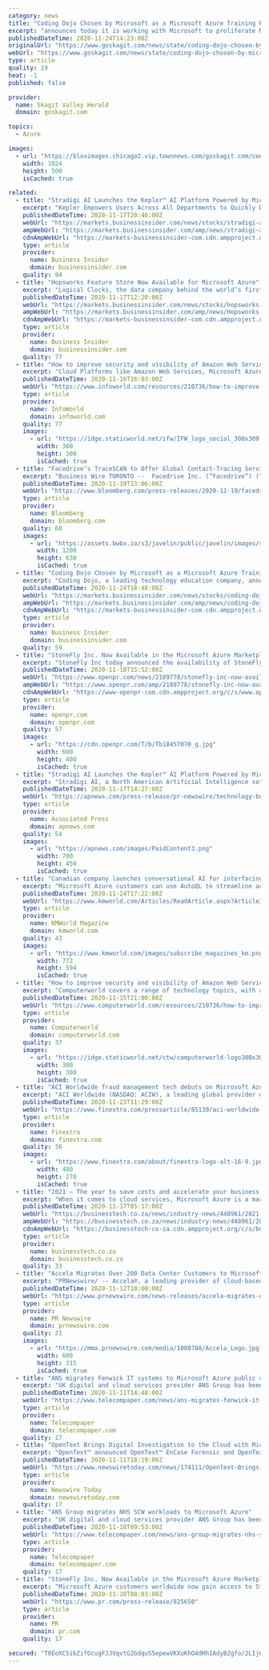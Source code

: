 ```yaml
---
category: news
title: "Coding Dojo Chosen by Microsoft as a Microsoft Azure Training Partner for Global Digital Skills Initiative"
excerpt: "announces today it is working with Microsoft to proliferate Microsoft Azure certifications in the workforce. The collaboration will increase the amount of job-ready Azure developers by integrating ..."
publishedDateTime: 2020-11-24T14:23:00Z
originalUrl: "https://www.goskagit.com/news/state/coding-dojo-chosen-by-microsoft-as-a-microsoft-azure-training-partner-for-global-digital-skills/article_f4e126e8-72d9-5938-b634-bfc62e48a52e.html"
webUrl: "https://www.goskagit.com/news/state/coding-dojo-chosen-by-microsoft-as-a-microsoft-azure-training-partner-for-global-digital-skills/article_f4e126e8-72d9-5938-b634-bfc62e48a52e.html"
type: article
quality: 19
heat: -1
published: false

provider:
  name: Skagit Valley Herald
  domain: goskagit.com

topics:
  - Azure

images:
  - url: "https://bloximages.chicago2.vip.townnews.com/goskagit.com/content/tncms/custom/image/e1586314-89a9-11e7-be8f-ef31f934c462.png"
    width: 1024
    height: 500
    isCached: true

related:
  - title: "Stradigi AI Launches the Kepler™ AI Platform Powered by Microsoft Azure"
    excerpt: "Kepler Empowers Users Across All Departments to Quickly Deploy Projects with Same-Day Azure Marketplace ActivationMONTREAL, Nov. 17, 2020"
    publishedDateTime: 2020-11-17T20:46:00Z
    webUrl: "https://markets.businessinsider.com/news/stocks/stradigi-ai-launches-the-kepler-ai-platform-powered-by-microsoft-azure-1029811504"
    ampWebUrl: "https://markets.businessinsider.com/amp/news/stradigi-ai-launches-the-kepler-ai-platform-powered-by-microsoft-azure-1029811504"
    cdnAmpWebUrl: "https://markets-businessinsider-com.cdn.ampproject.org/c/s/markets.businessinsider.com/amp/news/stradigi-ai-launches-the-kepler-ai-platform-powered-by-microsoft-azure-1029811504"
    type: article
    provider:
      name: Business Insider
      domain: businessinsider.com
    quality: 94
  - title: "Hopsworks Feature Store Now Available for Microsoft Azure"
    excerpt: "Logical Clocks, the data company behind the world’s first Enterprise Feature Store for Machine Learning, today announced full support for Microsoft Azure on its cloud managed data platform, Hopsworks."
    publishedDateTime: 2020-11-17T12:20:00Z
    webUrl: "https://markets.businessinsider.com/news/stocks/hopsworks-feature-store-now-available-for-microsoft-azure-1029810276"
    ampWebUrl: "https://markets.businessinsider.com/amp/news/Hopsworks-Feature-Store-Now-Available-for-Microsoft-Azure-1029810276"
    cdnAmpWebUrl: "https://markets-businessinsider-com.cdn.ampproject.org/c/s/markets.businessinsider.com/amp/news/Hopsworks-Feature-Store-Now-Available-for-Microsoft-Azure-1029810276"
    type: article
    provider:
      name: Business Insider
      domain: businessinsider.com
    quality: 77
  - title: "How to improve security and visibility of Amazon Web Services, Microsoft Azure, and Google Cloud Platform"
    excerpt: "Cloud Platforms like Amazon Web Services, Microsoft Azure, and Google Cloud Platform have introduced a new level of flexibility and scalability for enterprises, but they have also introduced new ..."
    publishedDateTime: 2020-11-16T16:03:00Z
    webUrl: "https://www.infoworld.com/resources/210736/how-to-improve-security-and-visibility-of-amazon-web-services-microsoft-azure-and-google-cloud-platf"
    type: article
    provider:
      name: InfoWorld
      domain: infoworld.com
    quality: 77
    images:
      - url: "https://idge.staticworld.net/ifw/IFW_logo_social_300x300.png"
        width: 300
        height: 300
        isCached: true
  - title: "Facedrive’s TraceSCAN to Offer Global Contact-Tracing Services Powered by Microsoft Azure"
    excerpt: "Business Wire TORONTO --  Facedrive Inc. (“Facedrive”) (TSXV: FD)"
    publishedDateTime: 2020-11-19T13:06:00Z
    webUrl: "https://www.bloomberg.com/press-releases/2020-11-19/facedrive-s-tracescan-to-offer-global-contact-tracing-services-powered-by-microsoft-azure"
    type: article
    provider:
      name: Bloomberg
      domain: bloomberg.com
    quality: 68
    images:
      - url: "https://assets.bwbx.io/s3/javelin/public/javelin/images/social-default-a4f15fa7ee.jpg"
        width: 1200
        height: 630
        isCached: true
  - title: "Coding Dojo Chosen by Microsoft as a Microsoft Azure Training Partner for Global Digital Skills Initiative"
    excerpt: "Coding Dojo, a leading technology education company, announces today it is working with Microsoft to proliferate Microsoft Azure certifications in the workforce. The collaboration will increase the amount of job-ready Azure developers by integrating Microsoft Learn tracks into the Coding Dojo curriculum,"
    publishedDateTime: 2020-11-24T18:48:00Z
    webUrl: "https://markets.businessinsider.com/news/stocks/coding-dojo-chosen-by-microsoft-as-a-microsoft-azure-training-partner-for-global-digital-skills-initiative-1029834412"
    ampWebUrl: "https://markets.businessinsider.com/amp/news/coding-dojo-chosen-by-microsoft-as-a-microsoft-azure-training-partner-for-global-digital-skills-initiative-1029834412"
    cdnAmpWebUrl: "https://markets-businessinsider-com.cdn.ampproject.org/c/s/markets.businessinsider.com/amp/news/coding-dojo-chosen-by-microsoft-as-a-microsoft-azure-training-partner-for-global-digital-skills-initiative-1029834412"
    type: article
    provider:
      name: Business Insider
      domain: businessinsider.com
    quality: 59
  - title: "StoneFly Inc. Now Available in the Microsoft Azure Marketplace"
    excerpt: "StoneFly Inc today announced the availability of StoneFly cloud storage in the Microsoft Azure Marketplace an online store providing applications and services for use on Azure StoneFly customers can now take advantage of the productive"
    publishedDateTime: 2020-11-18T15:52:00Z
    webUrl: "https://www.openpr.com/news/2189778/stonefly-inc-now-available-in-the-microsoft-azure-marketplace"
    ampWebUrl: "https://www.openpr.com/amp/2189778/stonefly-inc-now-available-in-the-microsoft-azure-marketplace"
    cdnAmpWebUrl: "https://www-openpr-com.cdn.ampproject.org/c/s/www.openpr.com/amp/2189778/stonefly-inc-now-available-in-the-microsoft-azure-marketplace"
    type: article
    provider:
      name: openpr.com
      domain: openpr.com
    quality: 57
    images:
      - url: "https://cdn.openpr.com/T/b/Tb18457070_g.jpg"
        width: 600
        height: 400
        isCached: true
  - title: "Stradigi AI Launches the Kepler™ AI Platform Powered by Microsoft Azure"
    excerpt: "Stradigi AI, a North American Artificial Intelligence software company, is pleased to announce that its cloud-based Kepler Platform is now offered on the Microsoft Azure Marketplace and optimized to run within Azure."
    publishedDateTime: 2020-11-17T14:27:00Z
    webUrl: "https://apnews.com/press-release/pr-newswire/technology-business-science-software-industry-information-technology-71329170da3e15d19ec949e2e378712d"
    type: article
    provider:
      name: Associated Press
      domain: apnews.com
    quality: 54
    images:
      - url: "https://apnews.com/images/PaidContent3.png"
        width: 700
        height: 450
        isCached: true
  - title: "Canadian company launches conversational AI for interfacing with databases on Microsoft Azure"
    excerpt: "Microsoft Azure customers can use AutoQL to streamline access to data for everyone from executives to analysts and front-line workers"
    publishedDateTime: 2020-11-24T17:22:00Z
    webUrl: "https://www.kmworld.com/Articles/ReadArticle.aspx?ArticleID=144056"
    type: article
    provider:
      name: KMWorld Magazine
      domain: kmworld.com
    quality: 43
    images:
      - url: "https://www.kmworld.com/images/subscribe_magazines_km.png"
        width: 772
        height: 594
        isCached: true
  - title: "How to improve security and visibility of Amazon Web Services, Microsoft Azure, and Google Cloud Platform"
    excerpt: "Computerworld covers a range of technology topics, with a focus on these core areas of IT: Windows, Mobile, Apple/enterprise, Office and productivity suites, collaboration, web browsers and blockchain,"
    publishedDateTime: 2020-11-15T21:00:00Z
    webUrl: "https://www.computerworld.com/resources/210736/how-to-improve-security-and-visibility-of-amazon-web-services-microsoft-azure-and-google-cloud-platf"
    type: article
    provider:
      name: Computerworld
      domain: computerworld.com
    quality: 37
    images:
      - url: "https://idge.staticworld.net/ctw/computerworld-logo300x300.png"
        width: 300
        height: 300
        isCached: true
  - title: "ACI Worldwide fraud management tech debuts on Microsoft Azure Marketplace"
    excerpt: "ACI Worldwide (NASDAQ: ACIW), a leading global provider of real-time digital payment and software solutions, today announced that its ACI Fraud Management solution is now available as a fully certified private offering via the Microsoft Azure Marketplace."
    publishedDateTime: 2020-11-23T11:29:00Z
    webUrl: "https://www.finextra.com/pressarticle/85130/aci-worldwide-fraud-management-tech-debuts-on-microsoft-azure-marketplace"
    type: article
    provider:
      name: Finextra
      domain: finextra.com
    quality: 36
    images:
      - url: "https://www.finextra.com/about/finextra-logo-alt-16-9.jpg"
        width: 480
        height: 270
        isCached: true
  - title: "2021 – The year to save costs and accelerate your business with Microsoft Azure"
    excerpt: "When it comes to cloud services, Microsoft Azure is a market leader and a favourite among enterprises – and is available in South Africa through leading ICT solutions provider Axiz. As a ..."
    publishedDateTime: 2020-11-17T05:17:00Z
    webUrl: "https://businesstech.co.za/news/industry-news/448961/2021-the-year-to-save-costs-and-accelerate-your-business-with-microsoft-azure/"
    ampWebUrl: "https://businesstech.co.za/news/industry-news/448961/2021-the-year-to-save-costs-and-accelerate-your-business-with-microsoft-azure/amp/"
    cdnAmpWebUrl: "https://businesstech-co-za.cdn.ampproject.org/c/s/businesstech.co.za/news/industry-news/448961/2021-the-year-to-save-costs-and-accelerate-your-business-with-microsoft-azure/amp/"
    type: article
    provider:
      name: businesstech.co.za
      domain: businesstech.co.za
    quality: 33
  - title: "Accela Migrates Over 200 Data Center Customers to Microsoft Azure to Accelerate Digital Transformation"
    excerpt: "PRNewswire/ -- Accela®, a leading provider of cloud-based solutions for government, today announced it successfully completed over 200 customer"
    publishedDateTime: 2020-11-12T10:00:00Z
    webUrl: "https://www.prnewswire.com/news-releases/accela-migrates-over-200-data-center-customers-to-microsoft-azure-to-accelerate-digital-transformation-301171615.html"
    type: article
    provider:
      name: PR Newswire
      domain: prnewswire.com
    quality: 21
    images:
      - url: "https://mma.prnewswire.com/media/1008788/Accela_Logo.jpg?p=facebook"
        width: 600
        height: 315
        isCached: true
  - title: "ANS migrates Fenwick IT systems to Microsoft Azure public cloud"
    excerpt: "UK digital and cloud services provider ANS Group has been selected by luxury department store Fenwick to migrate IT systems to the Microsoft Azure public"
    publishedDateTime: 2020-11-11T14:48:00Z
    webUrl: "https://www.telecompaper.com/news/ans-migrates-fenwick-it-systems-to-microsoft-azure-public-cloud--1361480"
    type: article
    provider:
      name: Telecompaper
      domain: telecompaper.com
    quality: 17
  - title: "OpenText Brings Digital Investigation to the Cloud with Microsoft Azure"
    excerpt: "OpenText™ announced OpenText™ EnCase Forensic and OpenText™ EnCase Endpoint Investigator are now certified on Microsoft Azure. With OpenText Encase solutions in the cloud, law enforcement and corporate investigators can more easily collaborate,"
    publishedDateTime: 2020-11-11T18:19:00Z
    webUrl: "https://www.newswiretoday.com/news/174111/OpenText-Brings-Digital-Investigation-to-the-Cloud-with-Microsoft-Azure/"
    type: article
    provider:
      name: Newswire Today
      domain: newswiretoday.com
    quality: 17
  - title: "ANS Group migrates NHS SCW workloads to Microsoft Azure"
    excerpt: "UK digital and cloud services provider ANS Group has been selected by NHS South, Central & West (SCW) to migrate their workloads to Microsoft"
    publishedDateTime: 2020-11-18T09:53:00Z
    webUrl: "https://www.telecompaper.com/news/ans-group-migrates-nhs-scw-workloads-to-microsoft-azure--1362359"
    type: article
    provider:
      name: Telecompaper
      domain: telecompaper.com
    quality: 17
  - title: "StoneFly Inc. Now Available in the Microsoft Azure Marketplace"
    excerpt: "Microsoft Azure customers worldwide now gain access to StoneFly cloud storage to take advantage of the scalability, reliability, and agility of Azure to drive application development and shape business strategies."
    publishedDateTime: 2020-11-20T08:03:00Z
    webUrl: "https://www.pr.com/press-release/825650"
    type: article
    provider:
      name: PR
      domain: pr.com
    quality: 17

secured: "T0EoXCSibZifOcugFJJVqvtG2GdquS5epewVKXuKhO4dHhIAdyB2gfo/2LIj6zU16C4FP1/OC3dKCzAkWbP5mb6aVJOpH8DbW8ivrUpCLJHtfrxTONdLS88N3besG7QkdMLLbE5dAb+OK1X2PbO0oJjCyG5qnOycPKd3pC5bqdkwLKqbkmaGvRXNldw6uzUiM9SgbrpdFPPA7LbuSK6EsKAo830IONCkwa0Q48mi4qyJkm3t/ZP6UVgeg2ka+UWHFu7sN9VTJ1AWKXhZnjbtY9AMyQ3ehWuBEd2pOJS0f55s6wTLNCag/HZlzlzh5h5qhjBALCx+RZG3bNC+iK6XDYj/2MRhCb0J3IzlpMt2reg=;MRIb2S5oDkWltYwy6SvUPg=="
---
```


